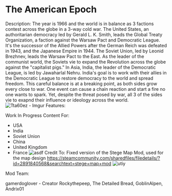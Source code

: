 # The American Epoch

Description: 
The year is 1966 and the world is in balance as 3 factions contest across the globe in a 3-way cold war. The United States, an authoritarian democracy led by Gerald L. K. Smith, leads the Global Treaty Organization, a faction against the Warsaw Pact and Democratic League. It's the successor of the Allied Powers after the German Reich was defeated in 1943, and the Japanese Empire in 1944. The Soviet Union, led by Leonid Brezhnev, leads the Warsaw Pact to the East. As the leader of the communist world, the Soviets vie to expand the Revolution across the globe against the "capitalist pigs." In Asia, India, the leader of the Democratic League, is led by Jawaharlal Nehru. India's goal is to work with their allies in the Democratic League to restore democracy to the world and spread freedom. This careful balance is at a breaking point, as both sides grow every close to war. One event can cause a chain reaction and start a fire no one wants to spark. Yet, despite the threat posed by war, all 3 of the sides vie to exapnd their influence or ideology across the world. 
![Tta60ez - Imgur](https://github.com/gamerlovesdogs17/TheAmericanEpoch/assets/145847426/5d191a88-0f2b-41e6-beea-1c65c67820fc)
Features:

Work In Progress Content For:
- USA
- India
- Soviet Union
- China
- United Kingdom
- France
![asdf](https://github.com/gamerlovesdogs17/TheAmericanEpoch/assets/145847426/451bf049-79f9-4843-b942-b6fab4c1390f)
Credit To:
Fixed version of the Stege Map Mod, used for the map design 
https://steamcommunity.com/sharedfiles/filedetails/?id=2891840568&searchtext=stege+map+mod
![utiy](https://github.com/gamerlovesdogs17/TheAmericanEpoch/assets/145847426/cf258fcb-f261-493b-ba50-9354f343dd3a)

Mod Team:

gamerdoglover - Creator
Rockythepeep, The Detailed Bread, GoblinAlpen, Andrix01



